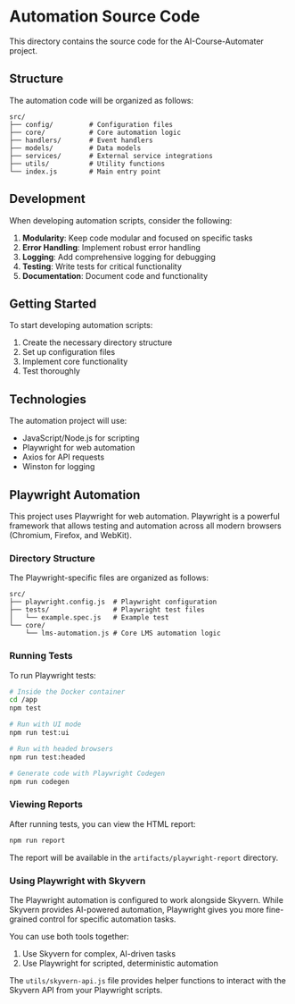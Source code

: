 # Automation Source Code

This directory contains the source code for the AI-Course-Automater project.

## Structure

The automation code will be organized as follows:

```
src/
├── config/         # Configuration files
├── core/           # Core automation logic
├── handlers/       # Event handlers
├── models/         # Data models
├── services/       # External service integrations
├── utils/          # Utility functions
└── index.js        # Main entry point
```

## Development

When developing automation scripts, consider the following:

1. **Modularity**: Keep code modular and focused on specific tasks
2. **Error Handling**: Implement robust error handling
3. **Logging**: Add comprehensive logging for debugging
4. **Testing**: Write tests for critical functionality
5. **Documentation**: Document code and functionality

## Getting Started

To start developing automation scripts:

1. Create the necessary directory structure
2. Set up configuration files
3. Implement core functionality
4. Test thoroughly

## Technologies

The automation project will use:

- JavaScript/Node.js for scripting
- Playwright for web automation
- Axios for API requests
- Winston for logging

## Playwright Automation

This project uses Playwright for web automation. Playwright is a powerful framework that allows testing and automation across all modern browsers (Chromium, Firefox, and WebKit).

### Directory Structure

The Playwright-specific files are organized as follows:

```
src/
├── playwright.config.js  # Playwright configuration
├── tests/                # Playwright test files
│   └── example.spec.js   # Example test
└── core/
    └── lms-automation.js # Core LMS automation logic
```

### Running Tests

To run Playwright tests:

```bash
# Inside the Docker container
cd /app
npm test

# Run with UI mode
npm run test:ui

# Run with headed browsers
npm run test:headed

# Generate code with Playwright Codegen
npm run codegen
```

### Viewing Reports

After running tests, you can view the HTML report:

```bash
npm run report
```

The report will be available in the `artifacts/playwright-report` directory.

### Using Playwright with Skyvern

The Playwright automation is configured to work alongside Skyvern. While Skyvern provides AI-powered automation, Playwright gives you more fine-grained control for specific automation tasks.

You can use both tools together:

1. Use Skyvern for complex, AI-driven tasks
2. Use Playwright for scripted, deterministic automation

The `utils/skyvern-api.js` file provides helper functions to interact with the Skyvern API from your Playwright scripts.